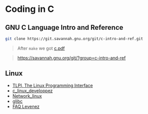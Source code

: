 # Coding in C

## GNU C Language Intro and Reference

```bash
git clone https://git.savannah.gnu.org/git/c-intro-and-ref.git
```
> After `make` we got [c.pdf](doc/pdf/rms.pdf)

> https://savannah.gnu.org/git/?group=c-intro-and-ref

## Linux

- [TLPI, The Linux Programming Interface](https://man7.org/tlpi/)
- [c_linux_developpez](https://mtodorovic.developpez.com/linux/programmation-avancee/)
- [Network_linux](https://doc.lagout.org/operating%20system%20/linux/Understanding%20Linux%20Network%20Internals.pdf)
- [glibc](https://www.gnu.org/software/libc/)
- [FAQ Levenez](https://www.levenez.com/lang/c/faq/)
